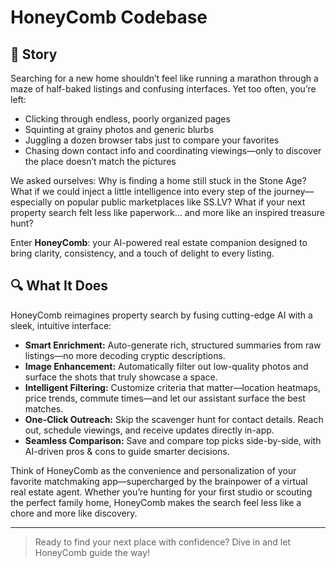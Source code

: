 # HoneyComb Codebase

## 🐝 Story

Searching for a new home shouldn’t feel like running a marathon through a maze of half-baked listings and confusing interfaces. Yet too often, you’re left:

- Clicking through endless, poorly organized pages  
- Squinting at grainy photos and generic blurbs  
- Juggling a dozen browser tabs just to compare your favorites  
- Chasing down contact info and coordinating viewings—only to discover the place doesn’t match the pictures

We asked ourselves: Why is finding a home still stuck in the Stone Age? What if we could inject a little intelligence into every step of the journey—especially on popular public marketplaces like SS.LV? What if your next property search felt less like paperwork… and more like an inspired treasure hunt?

Enter **HoneyComb**: your AI-powered real estate companion designed to bring clarity, consistency, and a touch of delight to every listing.

## 🔍 What It Does

HoneyComb reimagines property search by fusing cutting-edge AI with a sleek, intuitive interface:

- **Smart Enrichment:** Auto-generate rich, structured summaries from raw listings—no more decoding cryptic descriptions.  
- **Image Enhancement:** Automatically filter out low-quality photos and surface the shots that truly showcase a space.  
- **Intelligent Filtering:** Customize criteria that matter—location heatmaps, price trends, commute times—and let our assistant surface the best matches.  
- **One-Click Outreach:** Skip the scavenger hunt for contact details. Reach out, schedule viewings, and receive updates directly in-app.  
- **Seamless Comparison:** Save and compare top picks side-by-side, with AI-driven pros & cons to guide smarter decisions.

Think of HoneyComb as the convenience and personalization of your favorite matchmaking app—supercharged by the brainpower of a virtual real estate agent. Whether you’re hunting for your first studio or scouting the perfect family home, HoneyComb makes the search feel less like a chore and more like discovery.

---

> Ready to find your next place with confidence? Dive in and let HoneyComb guide the way!
